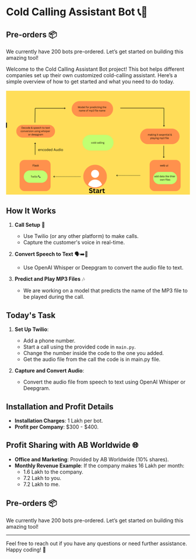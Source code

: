 # Cold Calling Assistant Bot 📞🤖
## Pre-orders 📦

We currently have 200 bots pre-ordered. Let’s get started on building this amazing tool!

Welcome to the Cold Calling Assistant Bot project! This bot helps different companies set up their own customized cold-calling assistant. Here’s a simple overview of how to get started and what you need to do today.
<br>
<br>
![Screenshot](phone-calling-assistant.png)
<br>
## How It Works

1. **Call Setup** 📲
   - Use Twilio (or any other platform) to make calls.
   - Capture the customer's voice in real-time.

2. **Convert Speech to Text** 🗣️➡️📝
   - Use OpenAI Whisper or Deepgram to convert the audio file to text.

3. **Predict and Play MP3 Files** 🎶
   - We are working on a model that predicts the name of the MP3 file to be played during the call.

## Today's Task

1. **Set Up Twilio**:
   - Add a phone number.
   - Start a call using the provided code in `main.py`.
   - Change the number inside the code to the one you added.
   - Get the audio file from the call the code is in main.py file.

2. **Capture and Convert Audio**:
 
   - Convert the audio file from speech to text using OpenAI Whisper or Deepgram.

## Installation and Profit Details

- **Installation Charges**: 1 Lakh per bot.
- **Profit per Company**: $300 - $400.

## Profit Sharing with AB Worldwide 🌐

- **Office and Marketing**: Provided by AB Worldwide (10% shares).
- **Monthly Revenue Example**: If the company makes 16 Lakh per month:
  - 1.6 Lakh to the company.
  - 7.2 Lakh to you.
  - 7.2 Lakh to me.

## Pre-orders 📦

We currently have 200 bots pre-ordered. Let’s get started on building this amazing tool!

---

Feel free to reach out if you have any questions or need further assistance. Happy coding! 🚀
